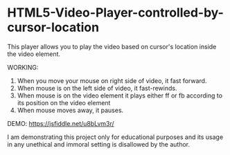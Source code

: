 # HTML5-Video-Player-controlled-by-cursor-location
This player allows you to play the video based on cursor's location inside the video element.

WORKING:
1) When you move your mouse on right side of video, it fast forward.
2) When mouse is on the left side of video, it fast-rewinds.
3) When mouse is on the video element it plays either ff or fb according to its position on the video element
4) When mouse moves away, it pauses.


DEMO: https://jsfiddle.net/u8bLvm3r/


I am demonstrating this project only for educational purposes and its usage in any unethical and immoral setting is disallowed by the author.
